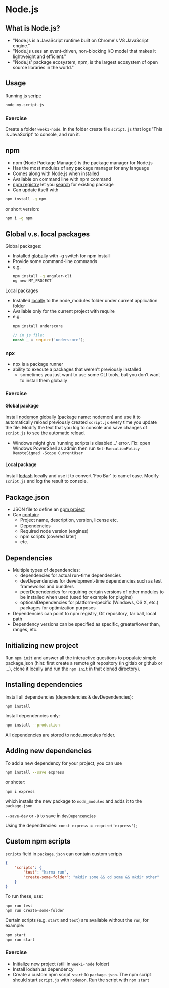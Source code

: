 # Node.js

## What is Node.js?
* "Node.js is a JavaScript runtime built on Chrome's V8 JavaScript engine."
* "Node.js uses an event-driven, non-blocking I/O model that makes it lightweight and efficient."
* "Node.js' package ecosystem, npm, is the largest ecosystem of open source libraries in the world."

## Usage
Running js script:
```bash
node my-script.js
```

### Exercise
Create a folder `week1-node`. In the folder create file `script.js` that logs 'This is JavaScript' to console, and run it.

## npm
* npm (Node Package Manager) is the package manager for Node.js
* Has the most modules of any package manager for any language
* Comes along with Node.js when installed
* Available on command line with npm command
* [npm registry](https://www.npmjs.com/) let you [search](https://docs.npmjs.com/searching-for-and-choosing-packages-to-download) for existing package
* Can update itself with
```bash
npm install -g npm
```
or short version:
```bash
npm i -g npm
```

## Global v.s. local packages
Global packages:

* Installed [globally](https://docs.npmjs.com/downloading-and-installing-packages-globally) with -g switch for npm install
* Provide some command-line commands
* e.g.
  ```bash
  npm install -g angular-cli
  ng new MY_PROJECT
  ```

Local packages

* Installed [locally](https://docs.npmjs.com/downloading-and-installing-packages-locally) to the node_modules folder under current application folder
* Available only for the current project with require
* e.g.
  ```bash
  npm install underscore
  ```
  ```javascript
  // in js file:
  const _ = require('underscore');
  ```
### npx
- npx is a package runner
- ability to execute a packages that weren’t previously installed
    - sometimes you just want to use some CLI tools, but you don’t want to install them globally

### Exercise
#### Global package
Install [nodemon](https://nodemon.io/) globally (package name: nodemon) and use it to automatically reload previously created `script.js` every time you update the file. Modify the text that you log to console and save changes of `script.js` to see the automatic reload.
* Windows might give 'running scripts is disabled...' error. Fix: open Windows PowerShell as admin then run `Set-ExecutionPolicy RemoteSigned -Scope CurrentUser`

#### Local package
Install [lodash](https://lodash.com/) locally and use it to convert 'Foo Bar' to camel case. Modify `script.js` and log the result to console.

## Package.json
* JSON file to define an [npm project](https://docs.npmjs.com/creating-a-package-json-file)
* Can [contain](https://docs.npmjs.com/files/package.json):
    * Project name, description, version, license etc.
    * Dependencies
    * Required node version (engines)
    * npm scripts (covered later)
    * etc.

## Dependencies
* Multiple types of dependencies:
    * dependencies for actual run-time dependencies
    * devDependencies for development-time dependencies such as test frameworks and bundlers
    * peerDependencies for requiring certain versions of other modules to be installed when used (used for example for plugins)
    * optionalDependencies for platform-specific (Windows, OS X, etc.) packages for optimization purposes
* Dependencies can point to npm registry, Git repository, tar ball, local path
* Dependency versions can be specified as specific, greater/lower than, ranges, etc.

## Initializing new project
Run `npm init` and answer all the interactive questions to populate simple package.json (hint: first create a remote git repository (in gitlab or github or ...), clone it locally and run the `npm init` in that cloned directory).

## Installing dependencies
Install all dependencies (dependencies & devDependencies):
```bash
npm install
```

Install dependencies only:
```bash
npm install --production
```

All dependencies are stored to node_modules folder.

## Adding new dependencies
To add a new dependency for your project, you can use
```bash
npm install --save express
```
or shoter:
```bash
npm i express
```
which installs the new package to `node_modules` and adds it to the `package.json`

`--save-dev` or `-D` to save in `devDepencencies`

Using the dependencies: `const express = require('express');`

## Custom npm scripts
`scripts` field in `package.json` can contain custom scripts
```json
{
    "scripts": {
        "test": "karma run",
        "create-some-folder": "mkdir some && cd some && mkdir other"
    }
}
```

To run these, use:
```bash
npm run test
npm run create-some-folder
```

Certain scripts (e.g. `start` and `test`) are available without the `run`, for example:
```bash
npm start
npm run start
```
### Exercise
* Initialize new project (still in `week1-node` folder)
* Install lodash as dependency
* Create a custom npm script `start` to `package.json`. The npm script should start `script.js` with `nodemon`. Run the script with `npm start`
